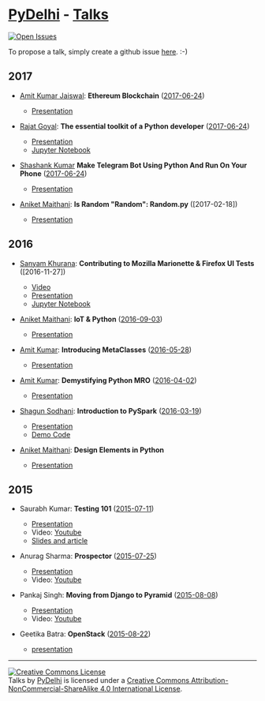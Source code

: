 [PyDelhi] - [Talks]
================
 [![Open Issues](https://img.shields.io/github/issues/pydelhi/talks.svg)](https://github.com/pydelhi/talks/issues?q=is%3Aopen+)

To propose a talk, simply create a github issue [here][new-talk-proposal]. :-)

## 2017

* [Amit Kumar Jaiswal](http://amitkumarj441.github.io/): **Ethereum Blockchain** ([2017-06-24])
    * [Presentation](https://amitkumarj441.github.io/Presentation/Meetup/PyDelhi_17)

* [Rajat Goyal](http://rajat404.me/): **The essential toolkit of a Python developer** ([2017-06-24])
    * [Presentation](https://github.com/rajat404/talks/blob/master/essential_tools_python/essential_tools.pdf)
    * [Jupyter Notebook](https://github.com/rajat404/talks/blob/master/essential_tools_python/essential_tools.ipynb)

* [Shashank Kumar](http://shanky.xyz) **Make Telegram Bot Using Python And Run On Your Phone** ([2017-06-24])
    * [Presentation](http://slides.com/realslimshanky/tbotpython)

* [Aniket Maithani](http://www.aniketmaithani.net): **Is Random "Random": Random.py**  ([2017-02-18])
    * [Presentation](https://drive.google.com/file/d/0B3LQS5ZvGd69RjFDNUtWUkMwVVU/view?usp=sharing)

## 2016

* [Sanyam Khurana](http://www.sanyamkhurana.com/): **Contributing to Mozilla Marionette & Firefox UI Tests** ([2016-11-27])
    * [Video](https://www.youtube.com/watch?v=l1tZaud0GO4)
    * [Presentation](http://www.sanyamkhurana.com/marionette-intro/#/)
    * [Jupyter Notebook](https://github.com/CuriousLearner/marionette-intro/tree/gh-pages/jupyter_notebooks)

* [Aniket Maithani](http://www.aniketmaithani.net): **IoT & Python** ([2016-09-03])
    * [Presentation](https://drive.google.com/open?id=0B3LQS5ZvGd69YkMwUVdYcGRhckk)

* [Amit Kumar](http://iamit.in): **Introducing MetaClasses** ([2016-05-28])
    * [Presentation](http://slides.com/aktech/introducing-metaclasses-in-python#/)

* [Amit Kumar](http://iamit.in): **Demystifying Python MRO** ([2016-04-02])
    * [Presentation](http://slides.com/aktech/python-mro/#/)

* [Shagun Sodhani](https://shagunsodhani.in): **Introduction to PySpark** ([2016-03-19])
    * [Presentation](http://slides.com/shagunsodhani/introduction-to-pyspark/)
    * [Demo Code](http://bit.ly/PySpark)

* [Aniket Maithani](http://www.aniketmaithani.net): **Design Elements in Python** 
    * [Presentation](https://docs.google.com/presentation/d/1Z06eZiux55FPdTbTRaCvtZPLSqh8y1sMi3ztKfcmIBY/edit?usp=sharing)


## 2015
* Saurabh Kumar: **Testing 101** ([2015-07-11])
    * [Presentation](https://docs.google.com/presentation/d/1yesEE3ScAsJ3L8AkNMTvEZfOcblBkyVVu1JG0KeCG-4/edit?usp=sharing)
    * Video: [Youtube](https://www.youtube.com/watch?v=_pX8LaMKNBk)
    * [Slides and article](http://bit.ly/testing-101)

* Anurag Sharma: __Prospector__ ([2015-07-25])
    * [Presentation](http://bit.ly/prospector-talk)
    * Video: [Youtube](https://www.youtube.com/watch?v=CnUvdSusebE)

* Pankaj Singh: __Moving from Django to Pyramid__ ([2015-08-08])
    * [Presentation](http://bit.ly/django2pyramid)
    * Video: [Youtube](https://www.youtube.com/watch?v=a2Llc1EGGA4)

* Geetika Batra: **OpenStack** ([2015-08-22])
    * [presentation](https://docs.google.com/presentation/d/1vEOhqBLpqVXEoAQkgAFc0xim7myHLnZpFh_7lv567as/edit?usp=sharing)

[2017-06-24]: https://www.meetup.com/pydelhi/events/238176680/
[2016-09-03]: https://www.meetup.com/pydelhi/events/226342885/
[2016-05-28]: http://www.meetup.com/pydelhi/events/226342855/
[2016-04-02]: http://www.meetup.com/pydelhi/events/226049223/
[2016-03-19]: http://www.meetup.com/pydelhi/events/226049222/
[2015-08-08]: http://www.meetup.com/pydelhi/events/224203701/
[2015-07-25]: http://www.meetup.com/pydelhi/events/223938944/
[2015-07-11]: http://www.meetup.com/pydelhi/events/223783592/
[2015-07-11]: http://www.meetup.com/pydelhi/events/223783592/
[2015-08-22]: http://www.meetup.com/pydelhi/events/224668752/

[PyDelhi]: https://pydelhi.org/
[Talks]: https://pydelhi.org/talks/
[new-talk-proposal]: https://github.com/pydelhi/talks/issues/new?title=Proposal:%20%3Ctitle%3E&body=%3Cdescription%3E

---

<a rel="license" href="http://creativecommons.org/licenses/by-nc-sa/4.0/"><img alt="Creative Commons License" style="border-width:0" src="https://i.creativecommons.org/l/by-nc-sa/4.0/88x31.png" /></a><br /><span xmlns:dct="http://purl.org/dc/terms/" href="http://purl.org/dc/dcmitype/MovingImage" property="dct:title" rel="dct:type">Talks</span> by <a xmlns:cc="http://creativecommons.org/ns#" href="https://pydelhi.org" property="cc:attributionName" rel="cc:attributionURL">PyDelhi</a> is licensed under a <a rel="license" href="http://creativecommons.org/licenses/by-nc-sa/4.0/">Creative Commons Attribution-NonCommercial-ShareAlike 4.0 International License</a>.
